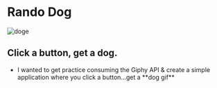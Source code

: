 # Rando Dog

![doge](https://external-content.duckduckgo.com/iu/?u=https%3A%2F%2Ftse1.mm.bing.net%2Fth%3Fid%3DOIP.bLNTfJQPXwfkdvHKdgenJAHaEo%26pid%3DApi&f=1)

## Click a button, get a dog.
<ul>
  <li>I wanted to get practice consuming the Giphy API & create a simple application where you click a button...get a **dog gif** </li>
  </ul>
  


